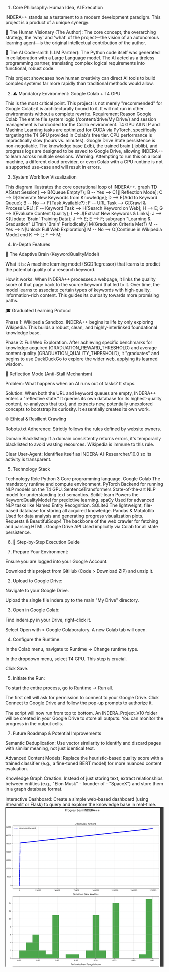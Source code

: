 1. Core Philosophy: Human Idea, AI Execution



INDERA++ stands as a testament to a modern development paradigm. This project is a product of a unique synergy:

🧠 The Human Visionary (The Author): The core concept, the overarching strategy, the 'why' and 'what' of the project—the vision of an autonomous learning agent—is the original intellectual contribution of the author.

🤖 The AI Code-smith (LLM Partner): The Python code itself was generated in collaboration with a Large Language model. The AI acted as a tireless programming partner, translating complex logical requirements into functional, robust code.

This project showcases how human creativity can direct AI tools to build complex systems far more rapidly than traditional methods would allow.

2. ⚠️ Mandatory Environment: Google Colab + T4 GPU



This is the most critical point. This project is not merely "recommended" for Google Colab; it is architecturally bound to it. It will not run in other environments without a complete rewrite.
Requirement
Reason
Google Colab
The entire file system logic (/content/drive/My Drive/) and session management is hardcoded for the Colab environment.
T4 GPU
All NLP and Machine Learning tasks are optimized for CUDA via PyTorch, specifically targeting the T4 GPU provided in Colab's free tier. CPU performance is impractically slow (hours vs. minutes).
Google Drive
State persistence is non-negotiable. The knowledge base (.db), the trained brain (.joblib), and progress logs are designed to be saved to Google Drive, allowing INDERA++ to learn across multiple sessions.
Warning: Attempting to run this on a local machine, a different cloud provider, or even Colab with a CPU runtime is not a supported use-case and will result in errors.

3. System Workflow Visualization



This diagram illustrates the core operational loop of INDERA++.
graph TD     A[Start Session] --> B{Queue Empty?};     B -- Yes --> C[🧠 Reflection Mode];     C --> D[Generate New Keywords from Knowledge];     D --> E{Add to Keyword Queue};     B -- No --> F{Task Available?};     F -- URL Task --> G[Crawl & Process URL];     F -- Keyword Task --> H[Search Keyword on Web];     H --> E;     G --> I{Evaluate Content Quality};     I --> J[Extract New Keywords & Links];     J --> K{Update 'Brain' Training Data};     J --> E;     E --> F;      subgraph "Learning & Graduation"         L[Train 'Brain' Periodically]         M{Graduation Criteria Met?}         M -- Yes --> N[Unlock Full Web Exploration]         M -- No --> O[Continue in Wikipedia Mode]     end      K --> L;     F --> M;

4. In-Depth Features



🧠 The Adaptive Brain (KeywordQualityModel)

What it is: A machine learning model (SGDRegressor) that learns to predict the potential quality of a research keyword.

How it works: When INDERA++ processes a webpage, it links the quality score of that page back to the source keyword that led to it. Over time, the model learns to associate certain types of keywords with high-quality, information-rich content. This guides its curiosity towards more promising paths.

🎓 Graduated Learning Protocol

Phase 1: Wikipedia Sandbox. INDERA++ begins its life by only exploring Wikipedia. This builds a robust, clean, and highly-interlinked foundational knowledge base.

Phase 2: Full Web Exploration. After achieving specific benchmarks for knowledge acquired (GRADUATION_REWARD_THRESHOLD) and average content quality (GRADUATION_QUALITY_THRESHOLD), it "graduates" and begins to use DuckDuckGo to explore the wider web, applying its learned wisdom.

🤔 Reflection Mode (Anti-Stall Mechanism)

Problem: What happens when an AI runs out of tasks? It stops.

Solution: When both the URL and keyword queues are empty, INDERA++ enters a "reflective state." It queries its own database for its highest-quality content, re-analyzes that text, and extracts new, potentially unexplored concepts to bootstrap its curiosity. It essentially creates its own work.

🌐 Ethical & Resilient Crawling

Robots.txt Adherence: Strictly follows the rules defined by website owners.

Domain Blacklisting: If a domain consistently returns errors, it's temporarily blacklisted to avoid wasting resources. Wikipedia is immune to this rule.

Clear User-Agent: Identifies itself as INDERA-AI-Researcher/10.0 so its activity is transparent.

5. Technology Stack



Technology
Role
Python 3
Core programming language.
Google Colab
The mandatory runtime and compute environment.
PyTorch
Backend for running NLP models on the T4 GPU.
SentenceTransformers
State-of-the-art NLP model for understanding text semantics.
Scikit-learn
Powers the KeywordQualityModel for predictive learning.
spaCy
Used for advanced NLP tasks like Named Entity Recognition.
SQLite3
The lightweight, file-based database for storing all acquired knowledge.
Pandas & Matplotlib
Used for data analysis and generating progress visualization plots.
Requests & BeautifulSoup4
The backbone of the web crawler for fetching and parsing HTML.
Google Drive API
Used implicitly via Colab for all state persistence.

6. 🚀 Step-by-Step Execution Guide


7. Prepare Your Environment:

Ensure you are logged into your Google Account.

Download this project from GitHub (Code > Download ZIP) and unzip it.

2. Upload to Google Drive:

Navigate to your Google Drive.

Upload the single file indera.py to the main "My Drive" directory.

3. Open in Google Colab:

Find indera.py in your Drive, right-click it.

Select Open with > Google Colaboratory. A new Colab tab will open.

4. Configure the Runtime:

In the Colab menu, navigate to Runtime -> Change runtime type.

In the dropdown menu, select T4 GPU. This step is crucial.

Click Save.

5. Initiate the Run:

To start the entire process, go to Runtime -> Run all.

The first cell will ask for permission to connect to your Google Drive. Click Connect to Google Drive and follow the pop-up prompts to authorize it.

The script will now run from top to bottom. An INDERA_Project_V10 folder will be created in your Google Drive to store all outputs. You can monitor the progress in the output cells.

7. Future Roadmap & Potential Improvements

Semantic Deduplication: Use vector similarity to identify and discard pages with similar meaning, not just identical text.

Advanced Content Models: Replace the heuristic-based quality score with a trained classifier (e.g., a fine-tuned BERT model) for more nuanced content evaluation.

Knowledge Graph Creation: Instead of just storing text, extract relationships between entities (e.g., "Elon Musk" - founder of - "SpaceX") and store them in a graph database format.

Interactive Dashboard: Create a simple web-based dashboard (using Streamlit or Flask) to query and explore the knowledge base in real-time.
![INDERA++ Progress Graph](./assets/indera_progress_graph.png)
